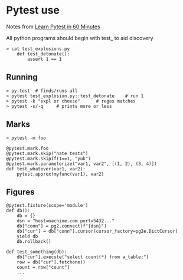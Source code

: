 # Pytest use

Notes from [Learn Pytest in 60 Minutes](https://www.youtube.com/watch?v=bbp_849-RZ4)

All python programs should begin with test\_ to aid discovery
```
> cat test_explosions.py
    def test_detonate():
        assert 1 == 1
```

## Running
```
> py.test  # finds/runs all
> pytest test_explosion.py::test_detonate    # run 1
> pytest -k "expl or cheese"      # regex matches
> pytest -s/-q     # prints more or less
```

## Marks
```
> pytest -m foo

@pytest.mark.foo
@pytest.mark.skip("hate tests")
@pytest.mark.skipif(1==1, "yuk")
@pytest.mark.parameterize("var1, var2", [(1, 2), (3, 4)])
def test_whatever(var1, var2):
    pytest.approx(myfunc(var1), var2)
```

## Figures
```
@pytest.fixture(scope='module')
def db():
    db = {}
    dsn = "host=machine.com port=5432..." 
    db["conn"] = pg2.connect(f"{dsn}")
    db["cur"] = db["conn"].cursor(cursor_factory=pg2e.DictCursor)
    yield db
    db.rollback()
    
def test_something(db):
    db["cur"].execute("select count(*) from a_table;")
    row = db["cur"].fetchone()
    count = row["count"]
    ...
```
